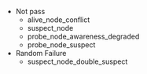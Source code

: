 
- Not pass
  - alive_node_conflict
  - suspect_node
  - probe_node_awareness_degraded
  - probe_node_suspect
- Random Failure
  - suspect_node_double_suspect
